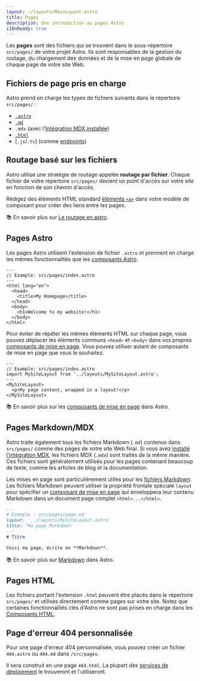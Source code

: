 ```yaml
---
layout: ~/layouts/MainLayout.astro
title: Pages
description: Une introduction au pages Astro
i18nReady: true
---
```


Les **pages** sont des fichiers qui se trouvent dans le sous-répertoire `src/pages/` de votre projet Astro. Ils sont responsables de la gestion du routage, du chargement des données et de la mise en page globale de chaque page de votre site Web.

## Fichiers de page pris en charge 

Astro prend en charge les types de fichiers suivants dans le répertoire `src/pages/` :
- [`.astro`](#pages-astro)
- [`.md`](#pages-markdownmdx)
- `.mdx` (avec l'[Intégration MDX installée](/fr/guides/integrations-guide/mdx/#installation))
- [`.html`](#pages-html)
- [`.js`/`.ts`] (comme [endpoints](/fr/core-concepts/endpoints/))

## Routage basé sur les fichiers

Astro utilise une stratégie de routage appelée **routage par fichier**. Chaque fichier de votre répertoire `src/pages/` devient un point d'accès sur votre site en fonction de son chemin d'accès.

Rédigez des éléments HTML standard [éléments `<a>`](https://developer.mozilla.org/fr/docs/Web/HTML/Element/a) dans votre modèle de composant pour créer des liens entre les pages.

📚 En savoir plus sur [Le routage en astro](/fr/core-concepts/routing/).

## Pages Astro

Les pages Astro utilisent l'extension de fichier `.astro` et prennent en charge les mêmes fonctionnalités que les [composants Astro](/fr/core-concepts/astro-components/).

```astro
---
// Example: src/pages/index.astro
---
<html lang="en">
  <head>
    <title>My Homepage</title>
  </head>
  <body>
    <h1>Welcome to my website!</h1>
  </body>
</html>
```

Pour éviter de répéter les mêmes éléments HTML sur chaque page, vous pouvez déplacer les éléments communs `<head>` et `<body>` dans vos propres [composants de mise en page](/fr/core-concepts/layouts/). Vous pouvez utiliser autant de composants de mise en page que vous le souhaitez.

```astro {3} /</?MySiteLayout>/
---
// Example: src/pages/index.astro
import MySiteLayout from '../layouts/MySiteLayout.astro';
---
<MySiteLayout>
  <p>My page content, wrapped in a layout!</p>
</MySiteLayout>
```

📚 En savoir plus sur les [composants de mise en page](/fr/core-concepts/layouts/) dans Astro.

## Pages Markdown/MDX

Astro traite également tous les fichiers Markdown (`.md`) contenus dans `src/pages/` comme des pages de votre site Web final. Si vous avez [installé l'intégration MDX](/fr/guides/integrations-guide/mdx/#installation), les fichiers MDX (`.mdx`) sont traités de la même manière. Ces fichiers sont généralement utilisés pour les pages contenant beaucoup de texte, comme les articles de blog et la documentation.

Les mises en page sont particulièrement utiles pour les [fichiers Markdown](#pages-markdownmdx). Les fichiers Markdown peuvent utiliser la propriété frontale spéciale `layout` pour spécifier un [composant de mise en page](/fr/core-concepts/layouts/) qui enveloppera leur contenu Markdown dans un document page complet `<html>...</html>`.


```md {3}
---
# Exemple : src/pages/page.md
layout: '../layouts/MySiteLayout.astro'
title: 'Ma page Markdown'
---
# Titre

Voici ma page, écrite en **Markdown**.

```

📚 En savoir plus sur [Markdown](/fr/guides/markdown-content/) dans Astro.

## Pages HTML

Les fichiers portant l'extension `.html` peuvent être placés dans le répertoire `src/pages/` et utilisés directement comme pages sur votre site. Notez que certaines fonctionnalités clés d'Astro ne sont pas prises en charge dans les [Composants HTML](/fr/core-concepts/astro-components/#html-components).

## Page d'erreur 404 personnalisée

Pour une page d'erreur 404 personnalisée, vous pouvez créer un fichier `404.astro` ou `404.md` dans `/src/pages`.

Il sera construit en une page `404.html`. La plupart des [services de déploiement](/fr/guides/deploy/) le trouveront et l'utiliseront.